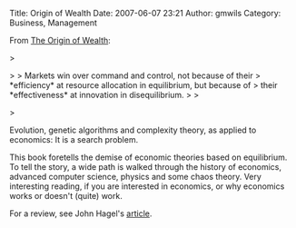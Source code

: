 Title: Origin of Wealth
Date: 2007-06-07 23:21
Author: gmwils
Category: Business, Management

From [The Origin of Wealth][]:

</p>
<p>
> </p>
>
> Markets win over command and control, not because of their
> *efficiency* at resource allocation in equilibrium, but because of
> their *effectiveness* at innovation in disequilibrium.
>
> </p>
> <p>

</p>

Evolution, genetic algorithms and complexity theory, as applied to
economics: It is a search problem.

</p>

This book foretells the demise of economic theories based on
equilibrium. To tell the story, a wide path is walked through the
history of economics, advanced computer science, physics and some chaos
theory. Very interesting reading, if you are interested in economics, or
why economics works or doesn't (quite) work.

</p>

For a review, see John Hagel's [article][].

</p>

  [The Origin of Wealth]: http://www.amazon.com/exec/obidos/asin/157851777X/ref=nosim/pseudofish-20
  [article]: http://edgeperspectives.typepad.com/edge_perspectives/2006/07/the_challenge_o.html
